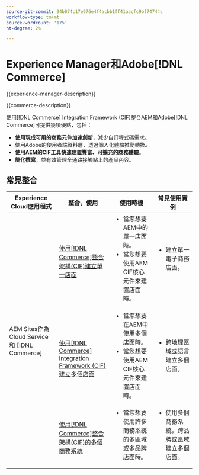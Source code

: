 ```yaml
---
source-git-commit: 94b074c17e976e4f4acbb1ff41aacfc9bf74744c
workflow-type: tm+mt
source-wordcount: '175'
ht-degree: 2%

---
```



# Experience Manager和Adobe[!DNL Commerce]

{{experience-manager-description}}

{{commerce-description}}

使用[!DNL Commerce] Integration Framework (CIF)整合AEM和Adobe[!DNL Commerce]可提供幾項優點，包括：

+ **使用現成可用的商務元件加速創新**，減少自訂程式碼需求。
+ 使用Adobe的使用者端資料層，透過個人化體驗推動轉換&#x200B;**。**
+ **使用AEM的CIF工具快速建置豐富、可擴充的商務體驗**。
+ **簡化撰寫**，並有效管理全通路接觸點上的產品內容。

## 常見整合

<table>
    <thead>
        <tr>
            <th>Experience Cloud應用程式</th>
            <th>整合，使用</th>
            <th>使用時機</th>
            <th>常見使用實例</th>
        </tr>
    </thead>
    <tbody>
        <tr>
            <td rowspan="3">AEM Sites作為Cloud Service和 [!DNL Commerce]</td>
            <td><a href="https://experienceleague.adobe.com/docs/experience-manager-cloud-service/content/content-and-commerce/storefront/getting-started.html?lang=zh-Hant" target="_blank" rel="noreferrer">使用[!DNL Commerce]整合架構(CIF)建立單一店面</a></td>
            <td>
                <ul style="margin-top: 0;">
                    <li>當您想要AEM中的單一店面時。</li>
                    <li>當您想要使用AEM CIF核心元件來建置店面時。</li>
                </ul>
            </td>
            <td>
                <ul style="margin-top: 0;">
                    <li>
                        建立單一電子商務店面。
                    </li>
                </ul>
            </td>
        </tr>
        <tr>
            <td><a href="https://experienceleague.adobe.com/docs/experience-manager-cloud-service/content/content-and-commerce/storefront/administering/multi-store-setup.html?lang=zh-Hant" target="_blank" rel="noreferrer">使用[!DNL Commerce] Integration Framework (CIF)建立多個店面</a></td>
            <td>
                <ul style="margin-top: 0;">
                    <li>當您想要在AEM中使用多個店面時。</li>
                    <li>當您想要使用AEM CIF核心元件來建置店面時。</li>
                </ul>
            </td>
            <td>
                <ul style="margin-top: 0;">
                    <li>跨地理區域或語言建立多個店面。</li>
                </ul>
            </td>
        </tr>
        <tr>
            <td><a href="https://experienceleague.adobe.com/docs/experience-manager-cloud-service/content/content-and-commerce/storefront/administering/multiple-commerce-systems-setup.html?lang=zh-Hant" target="_blank" rel="noreferrer">使用[!DNL Commerce]整合架構(CIF)的多個商務系統</a></td>
            <td>
                <ul style="margin-top: 0;"><li>當您想要使用許多商務系統的多區域或多品牌店面時。</li></ul>
            </td>
            <td>
                <ul style="margin-top: 0;"><li>使用多個商務系統，跨品牌或區域建立多個店面。</li></ul>
            </td>
        </tr>
    </tbody>          
</table>
